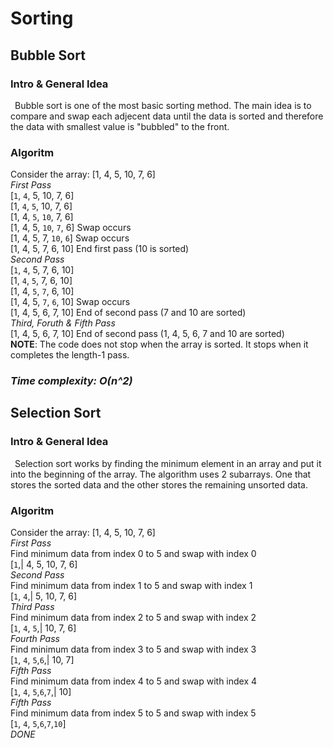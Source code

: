 # Sorting
## Bubble Sort
### Intro & General Idea
&ensp;Bubble sort is one of the most basic sorting method.
The main idea is to compare and swap each adjecent data until the data is sorted and therefore the data with smallest value is "bubbled" to the front.
### Algoritm
Consider the array: [1, 4, 5, 10, 7, 6]<br>
*_First Pass_*<br>
[`1`, `4`, 5, 10, 7, 6]<br>
[1, `4`, `5`, 10, 7, 6]<br>
[1, 4, `5`, `10`, 7, 6]<br>
[1, 4, 5, `10`, `7`, 6] Swap occurs <br>
[1, 4, 5, 7, `10`, `6`] Swap occurs <br>
[1, 4, 5, 7, 6, 10] End first pass (10 is sorted)<br>
*_Second Pass_*<br>
[`1`, `4`, 5, 7, 6, 10] <br>
[1, `4`, `5`, 7, 6, 10] <br>
[1, 4, `5`, `7`, 6, 10] <br>
[1, 4, 5, `7`, `6`, 10] Swap occurs <br>
[1, 4, 5, 6, 7, 10] End of second pass (7 and 10 are sorted)<br>
*_Third, Foruth & Fifth Pass_*<br>
[1, 4, 5, 6, 7, 10] End of second pass (1, 4, 5, 6, 7 and 10 are sorted)<br>
**NOTE**: The code does not stop when the array is sorted. It stops when it completes the length-1 pass.<br>
### *_Time complexity: O(n^2)_*

## Selection Sort
### Intro & General Idea
&ensp;Selection sort works by finding the minimum element in an array and put it into the beginning of the array. The algorithm uses 2 subarrays. One that stores the sorted data and the other stores the remaining unsorted data.
### Algoritm
Consider the array: [1, 4, 5, 10, 7, 6]<br>
*_First Pass_*<br>
Find minimum data from index 0 to 5 and swap with index 0<br>
[`1`,| 4, 5, 10, 7, 6]<br>
*_Second Pass_*<br>
Find minimum data from index 1 to 5 and swap with index 1<br>
[`1`, `4`,| 5, 10, 7, 6]<br>
*_Third Pass_*<br>
Find minimum data from index 2 to 5 and swap with index 2<br>
[`1`, `4`, `5`,| 10, 7, 6]<br>
*_Fourth Pass_*<br>
Find minimum data from index 3 to 5 and swap with index 3<br>
[`1`, `4`, `5`,`6`,| 10, 7]<br>
*_Fifth Pass_*<br>
Find minimum data from index 4 to 5 and swap with index 4<br>
[`1`, `4`, `5`,`6`,`7`,| 10]<br>
*_Fifth Pass_*<br>
Find minimum data from index 5 to 5 and swap with index 5<br>
[`1`, `4`, `5`,`6`,`7`,`10`]<br>
_*DONE*_
